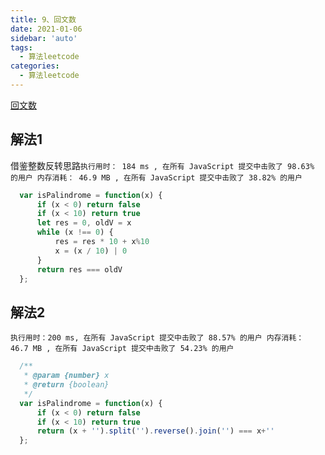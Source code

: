 ```yaml
---
title: 9、回文数
date: 2021-01-06
sidebar: 'auto'
tags: 
  - 算法leetcode
categories:
  - 算法leetcode
---
```


[回文数](https://leetcode-cn.com/problems/palindrome-number/)

## 解法1
借鉴整数反转思路`执行用时： 184 ms , 在所有 JavaScript 提交中击败了 98.63% 的用户 内存消耗： 46.9 MB , 在所有 JavaScript 提交中击败了 38.82% 的用户`
  ```javascript
    var isPalindrome = function(x) {
        if (x < 0) return false
        if (x < 10) return true
        let res = 0, oldV = x
        while (x !== 0) {
            res = res * 10 + x%10
            x = (x / 10) | 0
        }
        return res === oldV
    };
  ```

  ## 解法2
`执行用时：200 ms, 在所有 JavaScript 提交中击败了 88.57% 的用户 内存消耗： 46.7 MB , 在所有 JavaScript 提交中击败了 54.23% 的用户`
  ```javascript
    /**
     * @param {number} x
     * @return {boolean}
     */
    var isPalindrome = function(x) {
        if (x < 0) return false
        if (x < 10) return true
        return (x + '').split('').reverse().join('') === x+''
    };
  ```

